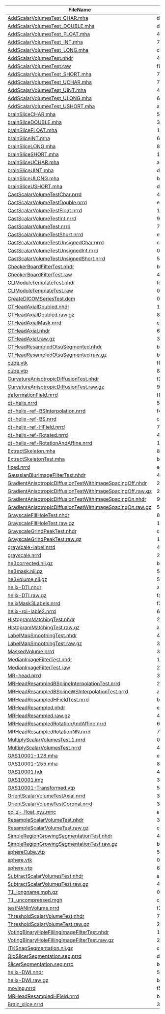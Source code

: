 | FileName | MD5 |
|----------|-------------|
| [AddScalarVolumesTest_CHAR.mha](https://github.com/Slicer/SlicerTestingData/releases/download/MD5/daca2cc8127c89bada4b01a5a3644f58) | daca2cc8127c89bada4b01a5a3644f58 |
| [AddScalarVolumesTest_DOUBLE.mha](https://github.com/Slicer/SlicerTestingData/releases/download/MD5/d81a2ad7468313e3b0b6e4c0377fd549) | d81a2ad7468313e3b0b6e4c0377fd549 |
| [AddScalarVolumesTest_FLOAT.mha](https://github.com/Slicer/SlicerTestingData/releases/download/MD5/494b1023535a549c66e12d61e7defd36) | 494b1023535a549c66e12d61e7defd36 |
| [AddScalarVolumesTest_INT.mha](https://github.com/Slicer/SlicerTestingData/releases/download/MD5/7f40e42a95d4dde95c18c8ce8171a9ea) | 7f40e42a95d4dde95c18c8ce8171a9ea |
| [AddScalarVolumesTest_LONG.mha](https://github.com/Slicer/SlicerTestingData/releases/download/MD5/c2757eb1ba1ea5c4dac2899978fb88e7) | c2757eb1ba1ea5c4dac2899978fb88e7 |
| [AddScalarVolumesTest.nhdr](https://github.com/Slicer/SlicerTestingData/releases/download/MD5/4eeee153c0601fe19d72ca8ef88a910a) | 4eeee153c0601fe19d72ca8ef88a910a |
| [AddScalarVolumesTest.raw](https://github.com/Slicer/SlicerTestingData/releases/download/MD5/f9ec57e6efc47d7cfc9085f3ac885995) | f9ec57e6efc47d7cfc9085f3ac885995 |
| [AddScalarVolumesTest_SHORT.mha](https://github.com/Slicer/SlicerTestingData/releases/download/MD5/716e2074c528d50fa3bdc40b6dc45cc8) | 716e2074c528d50fa3bdc40b6dc45cc8 |
| [AddScalarVolumesTest_UCHAR.mha](https://github.com/Slicer/SlicerTestingData/releases/download/MD5/7afd15eb1752f4b464a2a7d662eb0186) | 7afd15eb1752f4b464a2a7d662eb0186 |
| [AddScalarVolumesTest_UINT.mha](https://github.com/Slicer/SlicerTestingData/releases/download/MD5/4efaf1cd5d6e72ad2b37e839b5fb2069) | 4efaf1cd5d6e72ad2b37e839b5fb2069 |
| [AddScalarVolumesTest_ULONG.mha](https://github.com/Slicer/SlicerTestingData/releases/download/MD5/6c80aca46173fdf2c6a4b3016a42f0bc) | 6c80aca46173fdf2c6a4b3016a42f0bc |
| [AddScalarVolumesTest_USHORT.mha](https://github.com/Slicer/SlicerTestingData/releases/download/MD5/a157ba779387ccf1328e864fe3c958dc) | a157ba779387ccf1328e864fe3c958dc |
| [brainSliceCHAR.mha](https://github.com/Slicer/SlicerTestingData/releases/download/MD5/57c11bd581505dfdad5275e789a60d0c) | 57c11bd581505dfdad5275e789a60d0c |
| [brainSliceDOUBLE.mha](https://github.com/Slicer/SlicerTestingData/releases/download/MD5/34fd40dacda0dc7b8d1a48fb38250387) | 34fd40dacda0dc7b8d1a48fb38250387 |
| [brainSliceFLOAT.mha](https://github.com/Slicer/SlicerTestingData/releases/download/MD5/14a6f5c0a321da43345114794cc6421b) | 14a6f5c0a321da43345114794cc6421b |
| [brainSliceINT.mha](https://github.com/Slicer/SlicerTestingData/releases/download/MD5/66ab040e4204207618413855a803b84d) | 66ab040e4204207618413855a803b84d |
| [brainSliceLONG.mha](https://github.com/Slicer/SlicerTestingData/releases/download/MD5/84d76647633bce43dcaddb312e327e7c) | 84d76647633bce43dcaddb312e327e7c |
| [brainSliceSHORT.mha](https://github.com/Slicer/SlicerTestingData/releases/download/MD5/1806ccbe23a1a74870a8d3772544e29f) | 1806ccbe23a1a74870a8d3772544e29f |
| [brainSliceUCHAR.mha](https://github.com/Slicer/SlicerTestingData/releases/download/MD5/ade70c8e62d6e207744b0859eef4f3d6) | ade70c8e62d6e207744b0859eef4f3d6 |
| [brainSliceUINT.mha](https://github.com/Slicer/SlicerTestingData/releases/download/MD5/d6f0724850f1e71208e88dda3de406ac) | d6f0724850f1e71208e88dda3de406ac |
| [brainSliceULONG.mha](https://github.com/Slicer/SlicerTestingData/releases/download/MD5/b9ba743784299cab91cfc64c3d48aa56) | b9ba743784299cab91cfc64c3d48aa56 |
| [brainSliceUSHORT.mha](https://github.com/Slicer/SlicerTestingData/releases/download/MD5/d6fb1a54f291919c54ce61c9cd3dbbce) | d6fb1a54f291919c54ce61c9cd3dbbce |
| [CastScalarVolumeTestChar.nrrd](https://github.com/Slicer/SlicerTestingData/releases/download/MD5/4f2f16032730ecde5bcc9fca7dde708d) | 4f2f16032730ecde5bcc9fca7dde708d |
| [CastScalarVolumeTestDouble.nrrd](https://github.com/Slicer/SlicerTestingData/releases/download/MD5/e81f2e3f6f40fdb88441065cf43431a4) | e81f2e3f6f40fdb88441065cf43431a4 |
| [CastScalarVolumeTestFloat.nrrd](https://github.com/Slicer/SlicerTestingData/releases/download/MD5/1327372c35d2d0af0e1469e9b8a5f3c1) | 1327372c35d2d0af0e1469e9b8a5f3c1 |
| [CastScalarVolumeTestInt.nrrd](https://github.com/Slicer/SlicerTestingData/releases/download/MD5/9c036654a08f30566aa3069dabac3e46) | 9c036654a08f30566aa3069dabac3e46 |
| [CastScalarVolumeTest.nrrd](https://github.com/Slicer/SlicerTestingData/releases/download/MD5/77fc3f2a411b29161ceff5364e02e636) | 77fc3f2a411b29161ceff5364e02e636 |
| [CastScalarVolumeTestShort.nrrd](https://github.com/Slicer/SlicerTestingData/releases/download/MD5/e1110e41daf02bf98124c31a60432d4d) | e1110e41daf02bf98124c31a60432d4d |
| [CastScalarVolumeTestUnsignedChar.nrrd](https://github.com/Slicer/SlicerTestingData/releases/download/MD5/c30ed33a210381c0a553e5b33389aa02) | c30ed33a210381c0a553e5b33389aa02 |
| [CastScalarVolumeTestUnsignedInt.nrrd](https://github.com/Slicer/SlicerTestingData/releases/download/MD5/0b462c892fd11c1752cc273ae21d1d2b) | 0b462c892fd11c1752cc273ae21d1d2b |
| [CastScalarVolumeTestUnsignedShort.nrrd](https://github.com/Slicer/SlicerTestingData/releases/download/MD5/5b8622ee2fb06eb03dab549d7d365d0f) | 5b8622ee2fb06eb03dab549d7d365d0f |
| [CheckerBoardFilterTest.nhdr](https://github.com/Slicer/SlicerTestingData/releases/download/MD5/ba12bd688fe9310723171ca2fa0000cb) | ba12bd688fe9310723171ca2fa0000cb |
| [CheckerBoardFilterTest.raw](https://github.com/Slicer/SlicerTestingData/releases/download/MD5/4bc01126df76a96ad1cfafe2765db956) | 4bc01126df76a96ad1cfafe2765db956 |
| [CLIModuleTemplateTest.nhdr](https://github.com/Slicer/SlicerTestingData/releases/download/MD5/fc6170ceeff3d8217a9dd6a1add2ec8c) | fc6170ceeff3d8217a9dd6a1add2ec8c |
| [CLIModuleTemplateTest.raw](https://github.com/Slicer/SlicerTestingData/releases/download/MD5/0749d4d3f07a217030f9ae33d94c4559) | 0749d4d3f07a217030f9ae33d94c4559 |
| [CreateDICOMSeriesTest.dcm](https://github.com/Slicer/SlicerTestingData/releases/download/MD5/010c87bb1fdf590293248a2970bd194c) | 010c87bb1fdf590293248a2970bd194c |
| [CTHeadAxialDoubled.nhdr](https://github.com/Slicer/SlicerTestingData/releases/download/MD5/13da84f2bbe76f78ce3ff7cbb5dbc09d) | 13da84f2bbe76f78ce3ff7cbb5dbc09d |
| [CTHeadAxialDoubled.raw.gz](https://github.com/Slicer/SlicerTestingData/releases/download/MD5/824ed55eda01fb014ca567a671870772) | 824ed55eda01fb014ca567a671870772 |
| [CTHeadAxialMask.nrrd](https://github.com/Slicer/SlicerTestingData/releases/download/MD5/cb7b17b042d4e686c6fd3476820097de) | cb7b17b042d4e686c6fd3476820097de |
| [CTHeadAxial.nhdr](https://github.com/Slicer/SlicerTestingData/releases/download/MD5/6e5c289c73e14ba7a1b0f8aaf6ed249a) | 6e5c289c73e14ba7a1b0f8aaf6ed249a |
| [CTHeadAxial.raw.gz](https://github.com/Slicer/SlicerTestingData/releases/download/MD5/3ebd710c9cf9d75750f4569b8caf6d07) | 3ebd710c9cf9d75750f4569b8caf6d07 |
| [CTHeadResampledOtsuSegmented.nhdr](https://github.com/Slicer/SlicerTestingData/releases/download/MD5/ba7a79d44238c893af441f105bd762db) | ba7a79d44238c893af441f105bd762db |
| [CTHeadResampledOtsuSegmented.raw.gz](https://github.com/Slicer/SlicerTestingData/releases/download/MD5/b510088787cd063980863a33d3a4a01e) | b510088787cd063980863a33d3a4a01e |
| [cube.vtk](https://github.com/Slicer/SlicerTestingData/releases/download/MD5/f07b68414bb1348370427acb460a6507) | f07b68414bb1348370427acb460a6507 |
| [cube.vtp](https://github.com/Slicer/SlicerTestingData/releases/download/MD5/8ea396486a1db931307410cdaf672d5a) | 8ea396486a1db931307410cdaf672d5a |
| [CurvatureAnisotropicDiffusionTest.nhdr](https://github.com/Slicer/SlicerTestingData/releases/download/MD5/f279794669c5de63732324c19bee800b) | f279794669c5de63732324c19bee800b |
| [CurvatureAnisotropicDiffusionTest.raw.gz](https://github.com/Slicer/SlicerTestingData/releases/download/MD5/915250a548b9dfe34f5e46a3881aa771) | 915250a548b9dfe34f5e46a3881aa771 |
| [deformationField.nrrd](https://github.com/Slicer/SlicerTestingData/releases/download/MD5/f826f439b6a3c11d0300eb31acfb527f) | f826f439b6a3c11d0300eb31acfb527f |
| [dt-helix.nrrd](https://github.com/Slicer/SlicerTestingData/releases/download/MD5/5f5426a43b0d4725f70d34ae761c5058) | 5f5426a43b0d4725f70d34ae761c5058 |
| [dt-helix-ref-BSInterpolation.nrrd](https://github.com/Slicer/SlicerTestingData/releases/download/MD5/f40c122d4f7f155bd6f8f7739b2943eb) | f40c122d4f7f155bd6f8f7739b2943eb |
| [dt-helix-ref-BS.nrrd](https://github.com/Slicer/SlicerTestingData/releases/download/MD5/cce2e5c516cbef93c0cfd342ab58be9a) | cce2e5c516cbef93c0cfd342ab58be9a |
| [dt-helix-ref-HField.nrrd](https://github.com/Slicer/SlicerTestingData/releases/download/MD5/732eedd880d417264ea4b008a616bbcc) | 732eedd880d417264ea4b008a616bbcc |
| [dt-helix-ref-Rotated.nrrd](https://github.com/Slicer/SlicerTestingData/releases/download/MD5/449b1f01dd5786d9441ca3bb49c8e0ca) | 449b1f01dd5786d9441ca3bb49c8e0ca |
| [dt-helix-ref-RotationAndAffine.nrrd](https://github.com/Slicer/SlicerTestingData/releases/download/MD5/1fd0b522777d733d88a65bfe4831ad3e) | 1fd0b522777d733d88a65bfe4831ad3e |
| [ExtractSkeleton.mha](https://github.com/Slicer/SlicerTestingData/releases/download/MD5/85e13fc626fd7045af7a96ac1a9e6142) | 85e13fc626fd7045af7a96ac1a9e6142 |
| [ExtractSkeletonTest.mha](https://github.com/Slicer/SlicerTestingData/releases/download/MD5/be330a8183020b07597e2485c6135590) | be330a8183020b07597e2485c6135590 |
| [fixed.nrrd](https://github.com/Slicer/SlicerTestingData/releases/download/MD5/e9cb63be38da99f2e93df44543016c44) | e9cb63be38da99f2e93df44543016c44 |
| [GaussianBlurImageFilterTest.nhdr](https://github.com/Slicer/SlicerTestingData/releases/download/MD5/4caf3d3c49667280bd83a559c0a647cc) | 4caf3d3c49667280bd83a559c0a647cc |
| [GradientAnisotropicDiffusionTestWithImageSpacingOff.nhdr](https://github.com/Slicer/SlicerTestingData/releases/download/MD5/2427690c408a890005edbc8965263109) | 2427690c408a890005edbc8965263109 |
| [GradientAnisotropicDiffusionTestWithImageSpacingOff.raw.gz](https://github.com/Slicer/SlicerTestingData/releases/download/MD5/27334ab2789e6ef3b85e82865b8849e3) | 27334ab2789e6ef3b85e82865b8849e3 |
| [GradientAnisotropicDiffusionTestWithImageSpacingOn.nhdr](https://github.com/Slicer/SlicerTestingData/releases/download/MD5/964308ea64a638f67ee4cc925484e8df) | 964308ea64a638f67ee4cc925484e8df |
| [GradientAnisotropicDiffusionTestWithImageSpacingOn.raw.gz](https://github.com/Slicer/SlicerTestingData/releases/download/MD5/52459a1a83a4fffe4c1bc7d87c08eece) | 52459a1a83a4fffe4c1bc7d87c08eece |
| [GrayscaleFillHoleTest.nhdr](https://github.com/Slicer/SlicerTestingData/releases/download/MD5/8df4f258c812cd8809bd8813a342f38d) | 8df4f258c812cd8809bd8813a342f38d |
| [GrayscaleFillHoleTest.raw.gz](https://github.com/Slicer/SlicerTestingData/releases/download/MD5/1ef96ca33b93383d9d0d2eb545f683a1) | 1ef96ca33b93383d9d0d2eb545f683a1 |
| [GrayscaleGrindPeakTest.nhdr](https://github.com/Slicer/SlicerTestingData/releases/download/MD5/cb1010adfca17aa084020ad69c0f9c13) | cb1010adfca17aa084020ad69c0f9c13 |
| [GrayscaleGrindPeakTest.raw.gz](https://github.com/Slicer/SlicerTestingData/releases/download/MD5/11269c3a7fc2bce1d49438c5cf14ed6f) | 11269c3a7fc2bce1d49438c5cf14ed6f |
| [grayscale-label.nrrd](https://github.com/Slicer/SlicerTestingData/releases/download/MD5/446cf45f3e1f3d3cb56ef3f305c80b60) | 446cf45f3e1f3d3cb56ef3f305c80b60 |
| [grayscale.nrrd](https://github.com/Slicer/SlicerTestingData/releases/download/MD5/281eae5ad4b1cd4b5ca61420c73f6bab) | 281eae5ad4b1cd4b5ca61420c73f6bab |
| [he3corrected.nii.gz](https://github.com/Slicer/SlicerTestingData/releases/download/MD5/ba19967968f8b52ef0b30f0b0a5b8034) | ba19967968f8b52ef0b30f0b0a5b8034 |
| [he3mask.nii.gz](https://github.com/Slicer/SlicerTestingData/releases/download/MD5/59f540277ad6fb9f8c20dfcdf3db743b) | 59f540277ad6fb9f8c20dfcdf3db743b |
| [he3volume.nii.gz](https://github.com/Slicer/SlicerTestingData/releases/download/MD5/59877231fd80c069ee81155aaef1cfea) | 59877231fd80c069ee81155aaef1cfea |
| [helix-DTI.nhdr](https://github.com/Slicer/SlicerTestingData/releases/download/MD5/a9ea911664e286b7aadc440bf2ebc9d7) | a9ea911664e286b7aadc440bf2ebc9d7 |
| [helix-DTI.raw.gz](https://github.com/Slicer/SlicerTestingData/releases/download/MD5/fa95cdd560e94a2cd9b09f7b7649e2f0) | fa95cdd560e94a2cd9b09f7b7649e2f0 |
| [helixMask3Labels.nrrd](https://github.com/Slicer/SlicerTestingData/releases/download/MD5/f3efa51f50c158ae1e35d55d2d4841a0) | f3efa51f50c158ae1e35d55d2d4841a0 |
| [helix-roi-lable2.nrrd](https://github.com/Slicer/SlicerTestingData/releases/download/MD5/67a50900001be8fcf60b3ec51ca3ced6) | 67a50900001be8fcf60b3ec51ca3ced6 |
| [HistogramMatchingTest.nhdr](https://github.com/Slicer/SlicerTestingData/releases/download/MD5/2543de4f2766ff13a7d2ac7d25de9469) | 2543de4f2766ff13a7d2ac7d25de9469 |
| [HistogramMatchingTest.raw.gz](https://github.com/Slicer/SlicerTestingData/releases/download/MD5/a31131b53c5a09d389f89a1f5f9d6933) | a31131b53c5a09d389f89a1f5f9d6933 |
| [LabelMapSmoothingTest.nhdr](https://github.com/Slicer/SlicerTestingData/releases/download/MD5/4ade0020d76f96d210e8bc5ff5597f11) | 4ade0020d76f96d210e8bc5ff5597f11 |
| [LabelMapSmoothingTest.raw.gz](https://github.com/Slicer/SlicerTestingData/releases/download/MD5/3cbf8f5bcc5dcb7027248376e5bf44c6) | 3cbf8f5bcc5dcb7027248376e5bf44c6 |
| [MaskedVolume.nrrd](https://github.com/Slicer/SlicerTestingData/releases/download/MD5/3fb62ea129c42ea83d8bb270cb88a6f2) | 3fb62ea129c42ea83d8bb270cb88a6f2 |
| [MedianImageFilterTest.nhdr](https://github.com/Slicer/SlicerTestingData/releases/download/MD5/1cf1d9a29dd0c2bb061ae42139d07e63) | 1cf1d9a29dd0c2bb061ae42139d07e63 |
| [MedianImageFilterTest.raw](https://github.com/Slicer/SlicerTestingData/releases/download/MD5/29911458cc305763bfaabc842a71301c) | 29911458cc305763bfaabc842a71301c |
| [MR-head.nrrd](https://github.com/Slicer/SlicerTestingData/releases/download/MD5/39b01631b7b38232a220007230624c8e) | 39b01631b7b38232a220007230624c8e |
| [MRHeadResampledBSplineInterpolationTest.nrrd](https://github.com/Slicer/SlicerTestingData/releases/download/MD5/22f920a0ea41c5c5253f61bc9abb6741) | 22f920a0ea41c5c5253f61bc9abb6741 |
| [MRHeadResampledBSplineWSInterpolationTest.nrrd](https://github.com/Slicer/SlicerTestingData/releases/download/MD5/a0e78171550143fd9caf23dae4a0368f) | a0e78171550143fd9caf23dae4a0368f |
| [MRHeadResampledHFieldTest.nrrd](https://github.com/Slicer/SlicerTestingData/releases/download/MD5/bbfea2f39b29cd61a4a9636a0a0703ba) | bbfea2f39b29cd61a4a9636a0a0703ba |
| [MRHeadResampled.nhdr](https://github.com/Slicer/SlicerTestingData/releases/download/MD5/e23393e77b1695c9ff9599d9a173736c) | e23393e77b1695c9ff9599d9a173736c |
| [MRHeadResampled.raw.gz](https://github.com/Slicer/SlicerTestingData/releases/download/MD5/407a0e6c977ffd1b8c2abc8bbb0a6cff) | 407a0e6c977ffd1b8c2abc8bbb0a6cff |
| [MRHeadResampledRotationAndAffine.nrrd](https://github.com/Slicer/SlicerTestingData/releases/download/MD5/68b1c898b7c78309dc2480bbbcf991f9) | 68b1c898b7c78309dc2480bbbcf991f9 |
| [MRHeadResampledRotationNN.nrrd](https://github.com/Slicer/SlicerTestingData/releases/download/MD5/7bf881e8579bee901a6a9e15f8ff8ac5) | 7bf881e8579bee901a6a9e15f8ff8ac5 |
| [MultiplyScalarVolumesTest.1.nrrd](https://github.com/Slicer/SlicerTestingData/releases/download/MD5/03018eaeac02b0d5de3a12a9e90ef586) | 03018eaeac02b0d5de3a12a9e90ef586 |
| [MultiplyScalarVolumesTest.nrrd](https://github.com/Slicer/SlicerTestingData/releases/download/MD5/4a0b1ec22886f3635f23a06ce784810a) | 4a0b1ec22886f3635f23a06ce784810a |
| [OAS10001-128.mha](https://github.com/Slicer/SlicerTestingData/releases/download/MD5/e4b8f8779b98877c5635466e4d7b3f0b) | e4b8f8779b98877c5635466e4d7b3f0b |
| [OAS10001-255.mha](https://github.com/Slicer/SlicerTestingData/releases/download/MD5/806f75f7c63563a2fd9ae891ac2a8891) | 806f75f7c63563a2fd9ae891ac2a8891 |
| [OAS10001.hdr](https://github.com/Slicer/SlicerTestingData/releases/download/MD5/43e5d6676b7d3d83f56d2fa1251e94bc) | 43e5d6676b7d3d83f56d2fa1251e94bc |
| [OAS10001.img](https://github.com/Slicer/SlicerTestingData/releases/download/MD5/32a988e290dcbb1f78e625e514efaba1) | 32a988e290dcbb1f78e625e514efaba1 |
| [OAS10001-Transformed.vtp](https://github.com/Slicer/SlicerTestingData/releases/download/MD5/57c71713fcd013cca0cf00fce9e4ad10) | 57c71713fcd013cca0cf00fce9e4ad10 |
| [OrientScalarVolumeTestAxial.nrrd](https://github.com/Slicer/SlicerTestingData/releases/download/MD5/3783d9502e880b1765e95b74782ef9e7) | 3783d9502e880b1765e95b74782ef9e7 |
| [OrientScalarVolumeTestCoronal.nrrd](https://github.com/Slicer/SlicerTestingData/releases/download/MD5/32761273844eca614bd905b7df64106b) | 32761273844eca614bd905b7df64106b |
| [pd_z-_float_xyz.mnc](https://github.com/Slicer/SlicerTestingData/releases/download/MD5/a2d4569f34881d2b490a9e80417b5e68) | a2d4569f34881d2b490a9e80417b5e68 |
| [ResampleScalarVolumeTest.nhdr](https://github.com/Slicer/SlicerTestingData/releases/download/MD5/3901fdb9b80c92b4a43da28b57c2db45) | 3901fdb9b80c92b4a43da28b57c2db45 |
| [ResampleScalarVolumeTest.raw.gz](https://github.com/Slicer/SlicerTestingData/releases/download/MD5/cdadd88eaf8300746c9a54d0e0a8e75e) | cdadd88eaf8300746c9a54d0e0a8e75e |
| [SimpleRegionGrowingSegmentationTest.nhdr](https://github.com/Slicer/SlicerTestingData/releases/download/MD5/42ef7a19eda5b1e4bb056f73232bc954) | 42ef7a19eda5b1e4bb056f73232bc954 |
| [SimpleRegionGrowingSegmentationTest.raw.gz](https://github.com/Slicer/SlicerTestingData/releases/download/MD5/b8661f59a752427704cee4dafe759b24) | b8661f59a752427704cee4dafe759b24 |
| [sphereCube.vtp](https://github.com/Slicer/SlicerTestingData/releases/download/MD5/5a1f33c8d3b49fd8fa7b3905b116ea9c) | 5a1f33c8d3b49fd8fa7b3905b116ea9c |
| [sphere.vtk](https://github.com/Slicer/SlicerTestingData/releases/download/MD5/0a3ad218528599b8a1888d870c784b7f) | 0a3ad218528599b8a1888d870c784b7f |
| [sphere.vtp](https://github.com/Slicer/SlicerTestingData/releases/download/MD5/60ee31b53c9d563566f16ba79c5513b4) | 60ee31b53c9d563566f16ba79c5513b4 |
| [SubtractScalarVolumesTest.nhdr](https://github.com/Slicer/SlicerTestingData/releases/download/MD5/ab5785aa8654d11484ad4982145e53c5) | ab5785aa8654d11484ad4982145e53c5 |
| [SubtractScalarVolumesTest.raw.gz](https://github.com/Slicer/SlicerTestingData/releases/download/MD5/413db5e4fc5f99d5c411d4181e12fc17) | 413db5e4fc5f99d5c411d4181e12fc17 |
| [T1_longname.mgh.gz](https://github.com/Slicer/SlicerTestingData/releases/download/MD5/0409fb9d011d00b8a0d8f18997634017) | 0409fb9d011d00b8a0d8f18997634017 |
| [T1_uncompressed.mgh](https://github.com/Slicer/SlicerTestingData/releases/download/MD5/c9957d62f0bda84055b4f41f4eef28ef) | c9957d62f0bda84055b4f41f4eef28ef |
| [testNANInVolume.nrrd](https://github.com/Slicer/SlicerTestingData/releases/download/MD5/f3b6bade4c2e66e4be6e623369d43d3e) | f3b6bade4c2e66e4be6e623369d43d3e |
| [ThresholdScalarVolumeTest.nhdr](https://github.com/Slicer/SlicerTestingData/releases/download/MD5/7ebc87e48b2e9cf4c7919dc6fabdcf9e) | 7ebc87e48b2e9cf4c7919dc6fabdcf9e |
| [ThresholdScalarVolumeTest.raw.gz](https://github.com/Slicer/SlicerTestingData/releases/download/MD5/2850a94e923ceb83f20c5207efa48e09) | 2850a94e923ceb83f20c5207efa48e09 |
| [VotingBinaryHoleFillingImageFilterTest.nhdr](https://github.com/Slicer/SlicerTestingData/releases/download/MD5/1738e6000c7e182c12292f15359edec4) | 1738e6000c7e182c12292f15359edec4 |
| [VotingBinaryHoleFillingImageFilterTest.raw.gz](https://github.com/Slicer/SlicerTestingData/releases/download/MD5/2ade36830e99e17c63fa7f29a00c6e0d) | 2ade36830e99e17c63fa7f29a00c6e0d |
| [ITKSnapSegmentation.nii.gz](https://github.com/Slicer/SlicerTestingData/releases/download/MD5/c120e8dbe44741a0750960a44142120d) | c120e8dbe44741a0750960a44142120d |
| [OldSlicerSegmentation.seg.nrrd](https://github.com/Slicer/SlicerTestingData/releases/download/MD5/d72691e556ed51d122365739058c0353) | d72691e556ed51d122365739058c0353 |
| [SlicerSegmentation.seg.nrrd](https://github.com/Slicer/SlicerTestingData/releases/download/MD5/b5ac535a252adbfb78ea84ab0f11d22f) | b5ac535a252adbfb78ea84ab0f11d22f |
| [helix-DWI.nhdr](https://github.com/Slicer/SlicerTestingData/releases/download/MD5/5b89cfa7f777782cbfd80303f27e3120) | 5b89cfa7f777782cbfd80303f27e3120 |
| [helix-DWI.raw.gz](https://github.com/Slicer/SlicerTestingData/releases/download/MD5/bd050a9787df3d86d5e0c3ee9af36117) | bd050a9787df3d86d5e0c3ee9af36117 |
| [moving.nrrd](https://github.com/Slicer/SlicerTestingData/releases/download/MD5/f50f2a1a3b6c47faeabdd6d02319e369) | f50f2a1a3b6c47faeabdd6d02319e369 |
| [MRHeadResampledHField.nrrd](https://github.com/Slicer/SlicerTestingData/releases/download/MD5/b2de1ffaa199da2654b30ba55e31ddfd) | b2de1ffaa199da2654b30ba55e31ddfd |
| [Brain_slice.nrrd](https://github.com/Slicer/SlicerTestingData/releases/download/MD5/344c54d3f6121d0869490fcf9e4df491) | 344c54d3f6121d0869490fcf9e4df491 |
